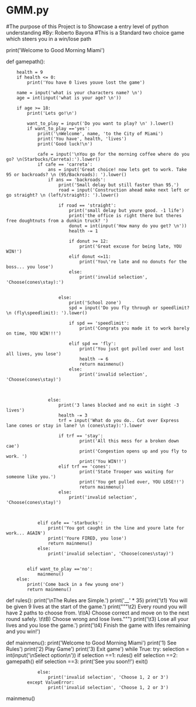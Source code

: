# GMM.py
#The purpose of this Project is to Showcase a entry level of python understanding
#By: Roberto Bayona
#This is a Standard two choice game which steers you in a win/lose path

print('Welcome to Good Morning Miami')

def gamepath():

        health = 9
        if health <= 0:
            print('You have 0 lives youve lost the game')

        name = input('what is your characters name? \n')
        age = int(input('what is your age? \n'))

        if age >= 18:
            print('Lets go!\n')

            want_to_play = input('Do you want to play? \n' ).lower()
            if want_to_play =='yes':
                print('\nWelcome', name, 'to the City of Miami')
                print('You have', health, 'lives')
                print('Good luck!\n')

                cafe = input('\nYou go for the morning coffee where do you go? \n(Starbucks/Carreta):').lower()
                if cafe == 'carreta':
                    ans = input('Great choice! now lets get to work. Take 95 or backroads? \n (95/Backroads): ').lower()
                    if ans == 'backroads':
                        print('Small delay but still faster than 95.')
                        road = input('Construction ahead make next left or go straight? \n (left/straight): ').lower()

                        if road == 'straight':
                            print('small delay but youre good. -1 life')
                            print('the office is right there but theres free doughtnuts from a dunkin truck? ')
                            donut = int(input('How many do you get? \n'))
                            health -= 1

                            if donut >= 12:
                                print('Great excuse for being late, YOU WIN!')
                            elif donut <=11:
                                print('You\'re late and no donuts for the boss... you lose')
                            else:
                                print('invalid selection', 'Choose(cones\stay):')


                        else:
                            print('School zone')
                            spd = input('Do you fly through or speedlimit? \n (fly\speedlimit): ').lower()

                            if spd == 'speedlimit':
                                print('Congrats you made it to work barely on time, YOU WIN!!!')

                            elif spd == 'fly':
                                print('You just got pulled over and lost all lives, you lose')
                                health -= 6
                                return mainmenu()
                            else:
                                print('invalid selection', 'Choose(cones\stay)')

                                

                    else:
                        print('3 lanes blocked and no exit in sight -3 lives')
                        health -= 3
                        trf = input('What do you do.. Cut over Express lane cones or stay in lane? \n (cones\stay):').lower

                        if trf == 'stay':
                                print('All this mess for a broken down cae')
                                print('Congestion opens up and you fly to work. ')
                                print('You WIN!!')
                        elif trf == 'cones':
                                print('State Trooper was waiting for someone like you.')
                                print('You get pulled over, YOU LOSE!!')
                                return mainmenu()
                        else:
                            print('invalid selection', 'Choose(cones\stay)')

                                
                    
                elif cafe == 'starbucks':
                    print('You got caught in the line and youre late for work... AGAIN')
                    print('Youre FIRED, you lose')
                    return mainmenu()
                else:
                    print('invalid selection', 'Choose(cones\stay)')


            elif want_to_play =='no':
                mainmenu()
        else:
            print('Come back in a few young one')
            return mainmenu()

        
def rules():
        print('\nThe Rules are Simple.')
        print('__' * 35)
        print('\t1) You will be given 9 lives at the start of the game.')
        print("""\t2) Every round you will have 2 paths to choose from.
\t\tA) Choose correct and move on to the next round safely.
\t\tB) Choose wrong and lose lives.""")
        print('\t3) Lose all your lives and you lose the game.')
        print('\t4) Finish the game with lifes remaining and you win!')




def mainmenu():
        print('Welcome to Good Morning Miami')
        print('1) See Rules')
        print('2) Play Game')
        print('3) Exit game')
        while True:
            try:
                selection = int(input('\nSelect option\n'))
                if selection ==1:
                    rules()
                elif selection ==2:
                    gamepath()
                elif selection ==3:
                    print('See you soon!!')
                    exit()
                        
                else:
                    print('invalid selection', 'Choose 1, 2 or 3')
            except ValueError:
                    print('invalid selection', 'Choose 1, 2 or 3')

                
mainmenu()

